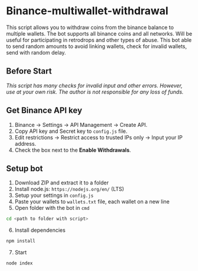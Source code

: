 # Binance-multiwallet-withdrawal
This script allows you to withdraw coins from the binance balance to multiple wallets. The bot supports all binance coins and all networks. Will be useful for participating in retrodrops and other types of abuse. This bot able to send random amounts to avoid linking wallets, check for invalid wallets, send with random delay.

## Before Start
<i>This script has many checks for invalid input and other errors. However, use at your own risk. The author is not responsible for any loss of funds.</i>

## Get Binance API key

1) Binance -> Settings -> API Management -> Create API.
2) Copy API key and Secret key to `config.js` file.
3) Edit restrictions -> Restrict access to trusted IPs only -> Input your IP address.
4) Сheck the box next to the <b>Enable Withdrawals</b>.

## Setup bot

1) Download ZIP and extract it to a folder
2) Install node.js: `https://nodejs.org/en/` (LTS)
3) Setup your settings in `config.js`
4) Paste your wallets to `wallets.txt` file, each wallet on a new line
5) Open folder with the bot in `cmd`
```bash
cd <path to folder with script>
```
6) Install dependencies
```bash
npm install
```
7) Start
```bash
node index
```
